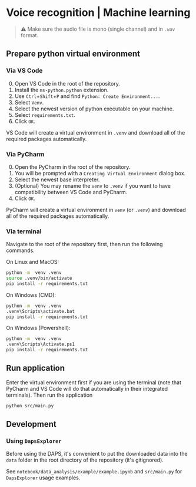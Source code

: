 # Voice recognition | Machine learning
 
> ⚠ Make sure the audio file is mono (single channel) and in `.wav` format. 

## Prepare python virtual environment

### Via VS Code

0. Open VS Code in the root of the repository.
1. Install the `ms-python.python` extension. 
2. Use `Ctrl`+`Shift`+`P` and find `Python: Create Environment...`.
3. Select `Venv`.
4. Select the newest version of python executable on your machine.
5. Select `requirements.txt`.
6. Click `OK`.

VS Code will create a virtual environment in `.venv` and download all of the required packages automatically.

### Via PyCharm

0. Open the PyCharm in the root of the repository.
1. You will be prompted with a `Creating Virtual Environment` dialog box.
2. Select the newest base interpreter.
3. (Optional) You may rename the `venv` to `.venv` if you want to have compatibility between VS Code and PyCharm.
4. Click `OK`.

PyCharm will create a virtual environment in `venv` (or `.venv`) and download all of the required packages automatically.

### Via terminal
Navigate to the root of the repository first, then run the following commands.

On Linux and MacOS:

```bash
python -m  venv .venv
source .venv/bin/activate
pip install -r requirements.txt
```

On Windows (CMD):

```bash
python -m  venv .venv
.venv\Scripts\activate.bat
pip install -r requirements.txt
```

On Windows (Powershell):

```bash
python -m  venv .venv
.venv\Scripts\Activate.ps1
pip install -r requirements.txt
```

## Run application
Enter the virtual environment first if you are using the terminal (note that PyCharm and VS Code will do that automatically
in their integrated terminals). Then run the application

```bash
python src/main.py
```

## Development

### Using `DapsExplorer`

Before using the DAPS, it's convenient to put the downloaded data into the `data` folder in the root directory of the repository (it's gitignored).

See `notebook/data_analysis/example/example.ipynb` and `src/main.py` for `DapsExplorer` usage examples. 
